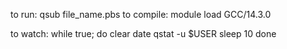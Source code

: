 to run: qsub file_name.pbs
to compile: module load GCC/14.3.0

to watch: 
    while true; do
        clear
        date
        qstat -u $USER
        sleep 10
    done
